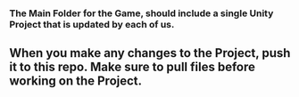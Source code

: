 ### The Main Folder for the Game, should include a single Unity Project that is updated by each of us.
## When you make any changes to the Project, push it to this repo. Make sure to pull files before working on the Project.
